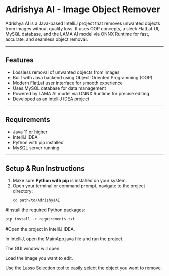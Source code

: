# Adrishya AI - Image Object Remover

Adrishya AI is a Java-based IntelliJ project that removes unwanted objects from images without quality loss. It uses OOP concepts, a sleek FlatLaf UI, MySQL database, and the LAMA AI model via ONNX Runtime for fast, accurate, and seamless object removal.

---

## Features
- Lossless removal of unwanted objects from images  
- Built with Java backend using Object-Oriented Programming (OOP)  
- Modern FlatLaf user interface for smooth experience  
- Uses MySQL database for data management  
- Powered by LAMA AI model via ONNX Runtime for precise editing  
- Developed as an IntelliJ IDEA project  

---

## Requirements
- Java 11 or higher  
- IntelliJ IDEA  
- Python with pip installed  
- MySQL server running  

---

## Setup & Run Instructions

1. Make sure **Python with pip** is installed on your system.  
2. Open your terminal or command prompt, navigate to the project directory:  
   ```bash
   cd path/to/AdrishyaAI
   
#Install the required Python packages:
   ```bash
   pip install -r requirements.txt
```

#Open the project in IntelliJ IDEA.

In IntelliJ, open the MainApp.java file and run the project.

The GUI window will open.

Load the image you want to edit.

Use the Lasso Selection tool to easily select the object you want to remove.

